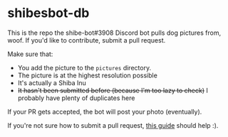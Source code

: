 # shibesbot-db

This is the repo the shibe-bot#3908 Discord bot pulls dog pictures from, woof. If you'd like to contribute, submit a pull request. 

Make sure that:
 * You add the picture to the  `pictures` directory.
 * The picture is at the highest resolution possible
 * It's actually a Shiba Inu 
 * ~~It hasn't been submitted before (because I'm too lazy to check)~~ I probably have plenty of duplicates here

If your PR gets accepted, the bot will post your photo (eventually).

If you're not sure how to submit a pull request, [this guide](https://help.github.com/articles/using-pull-requests/) should help :).
